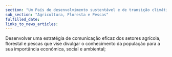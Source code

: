 ```yaml
---
section: "Um País de desenvolvimento sustentável e de transição climática"
sub_section: "Agricultura, Floresta e Pescas"
fulfilled_date:
links_to_news_articles:
---
```


Desenvolver uma estratégia de comunicação eficaz dos setores agrícola, florestal e pescas que vise divulgar o conhecimento da população para a sua importância económica, social e ambiental;